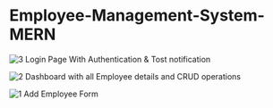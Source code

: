 # Employee-Management-System-MERN
![3](https://user-images.githubusercontent.com/34645600/156888985-1430be1d-8efb-4c6c-bdb7-2b8dad5c8e36.png)
Login Page With Authentication & Tost notification

![2](https://user-images.githubusercontent.com/34645600/156888987-2e6e65f6-1eaa-40fb-bc32-bb464097e4af.png)
Dashboard with all Employee details and CRUD operations

![1](https://user-images.githubusercontent.com/34645600/156889085-56d1d6af-885c-4db8-9a1c-f544ad4b5445.png)
Add Employee Form
